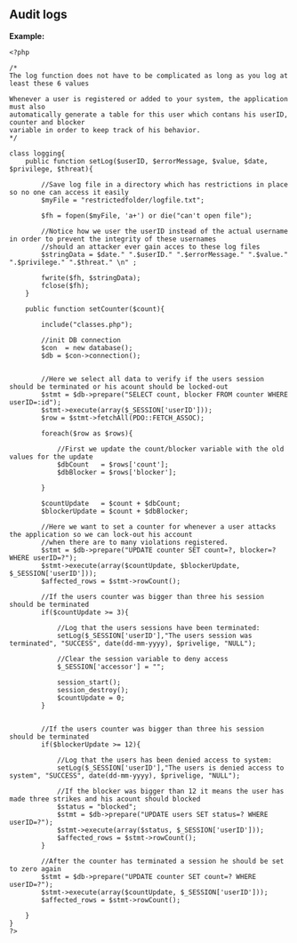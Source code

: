 
Audit logs
-------

**Example:**
    
    
    
    <?php

	/*
	The log function does not have to be complicated as long as you log at least these 6 values
	
	Whenever a user is registered or added to your system, the application must also 
	automatically generate a table for this user which contans his userID, counter and blocker
	variable in order to keep track of his behavior.
	*/
	
	class logging{
		public function setLog($userID, $errorMessage, $value, $date, $privilege, $threat){

			//Save log file in a directory which has restrictions in place so no one can access it easily
			$myFile = "restrictedfolder/logfile.txt";

			$fh = fopen($myFile, 'a+') or die("can't open file");

			//Notice how we user the userID instead of the actual username in order to prevent the integrity of these usernames
			//should an attacker ever gain acces to these log files
			$stringData = $date." ".$userID." ".$errorMessage." ".$value." ".$privilege." ".$threat." \n" ;

			fwrite($fh, $stringData);
			fclose($fh);
		}

		public function setCounter($count){
			
			include("classes.php");
			
			//init DB connection
			$con  = new database();
			$db = $con->connection();


			//Here we select all data to verify if the users session should be terminated or his acount should be locked-out
			$stmt = $db->prepare("SELECT count, blocker FROM counter WHERE userID=:id");
			$stmt->execute(array($_SESSION['userID']));
			$row = $stmt->fetchAll(PDO::FETCH_ASSOC);
		
			foreach($row as $rows){
	
				//First we update the count/blocker variable with the old values for the update
				$dbCount   = $rows['count'];
				$dbBlocker = $rows['blocker'];
		
			}
	
			$countUpdate   = $count + $dbCount;
			$blockerUpdate = $count + $dbBlocker; 

			//Here we want to set a counter for whenever a user attacks the application so we can lock-out his account 
			//when there are to many violations registered.
			$stmt = $db->prepare("UPDATE counter SET count=?, blocker=? WHERE userID=?");
			$stmt->execute(array($countUpdate, $blockerUpdate, $_SESSION['userID']));
			$affected_rows = $stmt->rowCount();

			//If the users counter was bigger than three his session should be terminated
			if($countUpdate >= 3){
	
				//Log that the users sessions have been terminated:
				setLog($_SESSION['userID'],"The users session was terminated", "SUCCESS", date(dd-mm-yyyy), $privelige, "NULL");
		
				//Clear the session variable to deny access
				$_SESSION['accessor'] = "";
		
				session_start();
				session_destroy();
				$countUpdate = 0;	
			}	
	
		
			//If the users counter was bigger than three his session should be terminated
			if($blockerUpdate >= 12){
		
				//Log that the users has been denied access to system:
				setLog($_SESSION['userID'],"The users is denied access to system", "SUCCESS", date(dd-mm-yyyy), $privelige, "NULL");
		
				//If the blocker was bigger than 12 it means the user has made three strikes and his acount should blocked
				$status = "blocked";
				$stmt = $db->prepare("UPDATE users SET status=? WHERE userID=?");
				$stmt->execute(array($status, $_SESSION['userID']));
				$affected_rows = $stmt->rowCount();	
			}	

			//After the counter has terminated a session he should be set to zero again
			$stmt = $db->prepare("UPDATE counter SET count=? WHERE userID=?");
			$stmt->execute(array($countUpdate, $_SESSION['userID']));
			$affected_rows = $stmt->rowCount();

		}
	}
	?>





	